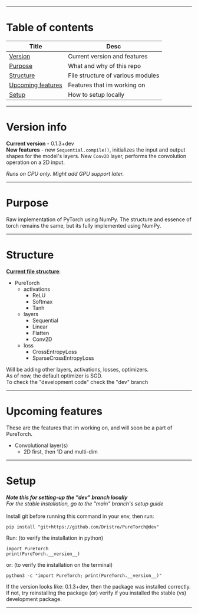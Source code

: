 ***
# Table of contents
|Title|Desc|
|-|-|
|[Version](#version-info)|Current version and features|
|[Purpose](#purpose)|What and why of this repo|
|[Structure](#structure)|File structure of various modules|
|[Upcoming features](#upcoming-features)|Features that im working on|
|[Setup](#setup)|How to setup locally|
****

# Version info
**Current version** - 0.1.3+dev\
**New features** - new `Sequential.compile()`, initializes the input and output shapes for the model's layers. New `Conv2D` layer, performs the convolution operation on a 2D input.

*Runs on CPU only. Might add GPU support later.*
****

# Purpose
Raw implementation of PyTorch using NumPy.
The structure and essence of torch remains the same, but its fully implemented using NumPy.
****

# Structure
<u><b>Current file structure</b></u>:
- PureTorch
    - activations
        - ReLU
        - Softmax
        - Tanh
    - layers
        - Sequential
        - Linear
        - Flatten
        - Conv2D
    - loss
        - CrossEntropyLoss
        - SparseCrossEntropyLoss

Will be adding other layers, activations, losses, optimizers.\
As of now, the default optimizer is SGD.\
To check the "development code" check the "dev" branch
****

# Upcoming features
These are the features that im working on, and will soon be a part of PureTorch.
- Convolutional layer(s)
    - 2D first, then 1D and multi-dim
****

# Setup
***Note this for setting-up the "dev" branch locally***\
*For the stable installation, go to the "main" branch's setup guide*<br></br>
Install git before running this command in your env, then run:
```
pip install "git+https://github.com/Dristro/PureTorch@dev"
```
Run: (to verify the installation in python)
```
import PureTorch
print(PureTorch.__version__)
```
or: (to verify the installation on the terminal)
```
python3 -c "import PureTorch; print(PureTorch.__version__)"
```


If the version looks like: 0.1.3+dev, then the package was installed correctly.\
If not, try reinstalling the package (or) verify if you installed the stable (vs) development package.
****